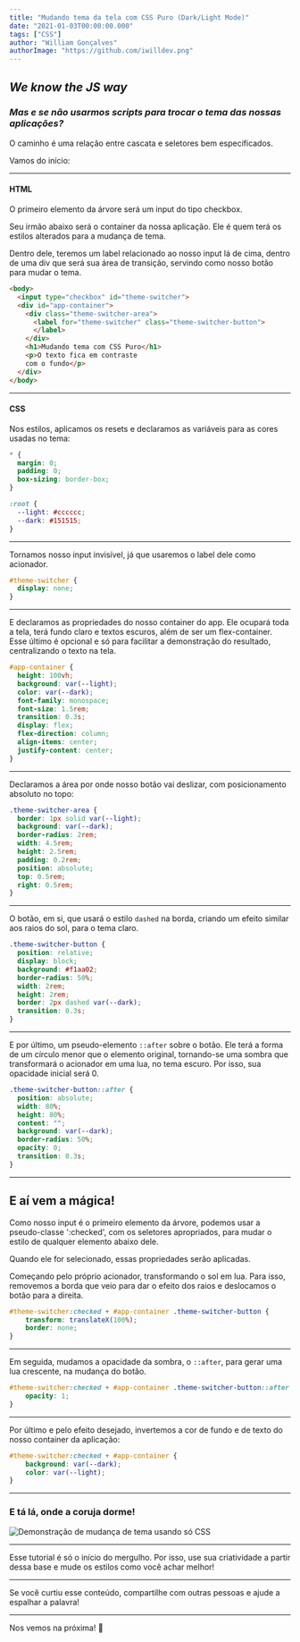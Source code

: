 ```yaml
---
title: "Mudando tema da tela com CSS Puro (Dark/Light Mode)"
date: "2021-01-03T00:00:00.000"
tags: ["CSS"]
author: "William Gonçalves"
authorImage: "https://github.com/iwilldev.png"
---
```


## *We know the JS way*

### *Mas e se não usarmos scripts para trocar o tema das nossas aplicações?*

O caminho é uma relação entre cascata e seletores bem especificados. 

Vamos do início:

----------

#### HTML

O primeiro elemento da árvore será um input do tipo checkbox.

Seu irmão abaixo será o container da nossa aplicação. Ele é quem terá os estilos alterados para a mudança de tema.

Dentro dele, teremos um label relacionado ao nosso input lá de cima, dentro de uma div que será sua área de transição, servindo como nosso botão para mudar o tema.

```html
<body>
  <input type="checkbox" id="theme-switcher">
  <div id="app-container">
    <div class="theme-switcher-area">
      <label for="theme-switcher" class="theme-switcher-button">
      </label>
    </div>
    <h1>Mudando tema com CSS Puro</h1>
    <p>O texto fica em contraste 
    com o fundo</p>
  </div>
</body>
```

----------

#### CSS

Nos estilos, aplicamos os resets e declaramos as variáveis para as cores usadas no tema:

```css
* {
  margin: 0;
  padding: 0;
  box-sizing: border-box;
}

:root {
  --light: #cccccc;
  --dark: #151515;
}
```

----------

Tornamos nosso input invisível, já que usaremos o label dele como acionador.

```css
#theme-switcher {
  display: none;
}
```

----------

E declaramos as propriedades do nosso container do app. Ele ocupará toda a tela, terá fundo claro e textos escuros, além de ser um flex-container. Esse último é opcional e só para facilitar a demonstração do resultado, centralizando o texto na tela.

```css
#app-container {
  height: 100vh;
  background: var(--light);
  color: var(--dark);
  font-family: monospace;
  font-size: 1.5rem;
  transition: 0.3s;
  display: flex;
  flex-direction: column;
  align-items: center;
  justify-content: center;
}
```

----------

Declaramos a área por onde nosso botão vai deslizar, com posicionamento absoluto no topo:

```css
.theme-switcher-area {
  border: 1px solid var(--light);
  background: var(--dark);
  border-radius: 2rem;
  width: 4.5rem;
  height: 2.5rem;
  padding: 0.2rem;
  position: absolute;
  top: 0.5rem;
  right: 0.5rem;
}
```

----------

O botão, em si, que usará o estilo `dashed` na borda, criando um efeito similar aos raios do sol, para o tema claro.

```css
.theme-switcher-button {
  position: relative;
  display: block;
  background: #f1aa02;
  border-radius: 50%;
  width: 2rem;
  height: 2rem;
  border: 2px dashed var(--dark);
  transition: 0.3s;
}
```

----------

E por último, um pseudo-elemento `::after` sobre o botão. Ele terá a forma de um círculo menor que o elemento original, tornando-se uma sombra que transformará o acionador em uma lua, no tema escuro. Por isso, sua opacidade inicial será 0.

```css
.theme-switcher-button::after {
  position: absolute;
  width: 80%;
  height: 80%;
  content: "";
  background: var(--dark);
  border-radius: 50%;
  opacity: 0;
  transition: 0.3s;
}
```

----------

## E aí vem a mágica!

Como nosso input é o primeiro elemento da árvore, podemos usar a pseudo-classe ':checked', com os seletores apropriados, para mudar o estilo de qualquer elemento abaixo dele. 

Quando ele for selecionado, essas propriedades serão aplicadas.

Começando pelo próprio acionador, transformando o sol em lua. Para isso, removemos a borda que veio para dar o efeito dos raios e deslocamos o botão para a direita.

```css
#theme-switcher:checked + #app-container .theme-switcher-button {
    transform: translateX(100%);
    border: none;
}
```

----------

Em seguida, mudamos a opacidade da sombra, o `::after`, para gerar uma lua crescente, na mudança do botão.

```css
#theme-switcher:checked + #app-container .theme-switcher-button::after {
    opacity: 1;
}
```

----------

Por último e pelo efeito desejado, invertemos a cor de fundo e de texto do nosso container da aplicação:

```css
#theme-switcher:checked + #app-container {
    background: var(--dark);
    color: var(--light);
}
```

----------

### E tá lá, onde a coruja dorme!

![Demonstração de mudança de tema usando só CSS](https://dev-to-uploads.s3.amazonaws.com/i/9q8ffcms8zgj2gqccihs.gif)
 
----------

Esse tutorial é só o início do mergulho. Por isso, use sua criatividade a partir dessa base e mude os estilos como você achar melhor!

----------

Se você curtiu esse conteúdo, compartilhe com outras pessoas e ajude a espalhar a palavra!

----------

Nos vemos na próxima! 🧙